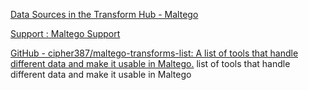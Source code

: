 
[Data Sources in the Transform Hub - Maltego](https://www.maltego.com/transform-hub/)

[Support : Maltego Support](https://docs.maltego.com/support/home)

[GitHub - cipher387/maltego-transforms-list: A list of tools that handle different data and make it usable in Maltego.](https://github.com/cipher387/maltego-transforms-list)
list of tools that handle different data and make it usable in Maltego
